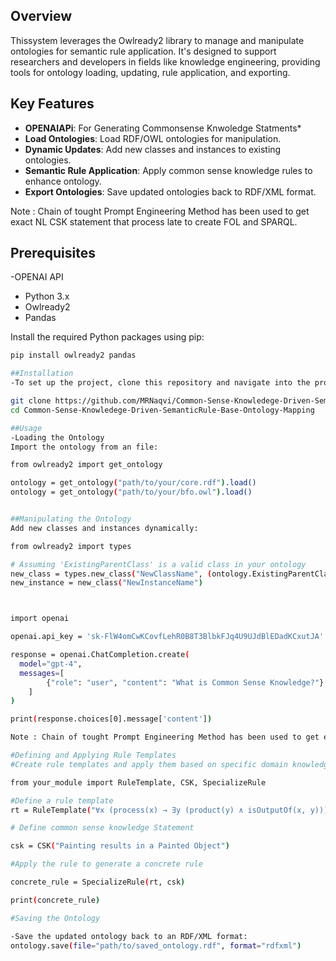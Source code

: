 ## Overview

Thissystem leverages the Owlready2 library to manage and manipulate ontologies for semantic rule application. It's designed to support researchers and developers in fields like knowledge engineering, providing tools for ontology loading, updating, rule application, and exporting.

## Key Features
- **OPENAIAPi**: For Generating Commonsense Knwoledge Statments*
- **Load Ontologies**: Load RDF/OWL ontologies for manipulation.
- **Dynamic Updates**: Add new classes and instances to existing ontologies.
- **Semantic Rule Application**: Apply common sense knowledge rules to enhance ontology.
- **Export Ontologies**: Save updated ontologies back to RDF/XML format.
        
Note : Chain of tought Prompt Engineering Method has been used to get exact NL CSK statement that process late to create FOL and SPARQL.                      
## Prerequisites
-OPENAI API
- Python 3.x
- Owlready2
- Pandas

Install the required Python packages using pip:

```bash
pip install owlready2 pandas

##Installation
-To set up the project, clone this repository and navigate into the project directory:

git clone https://github.com/MRNaqvi/Common-Sense-Knowledege-Driven-SemanticRule-Base-Ontology-Mapping.git
cd Common-Sense-Knowledege-Driven-SemanticRule-Base-Ontology-Mapping

##Usage
-Loading the Ontology
Import the ontology from an file:

from owlready2 import get_ontology

ontology = get_ontology("path/to/your/core.rdf").load()
ontology = get_ontology("path/to/your/bfo.owl").load()


##Manipulating the Ontology
Add new classes and instances dynamically:

from owlready2 import types

# Assuming 'ExistingParentClass' is a valid class in your ontology
new_class = types.new_class("NewClassName", (ontology.ExistingParentClass,))
new_instance = new_class("NewInstanceName")



import openai

openai.api_key = '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'

response = openai.ChatCompletion.create(
  model="gpt-4",
  messages=[
        {"role": "user", "content": "What is Common Sense Knowledge?"}
    ]
)

print(response.choices[0].message['content'])

Note : Chain of tought Prompt Engineering Method has been used to get exact NL CSK statement that process late to create FOL and SPARQL. 

#Defining and Applying Rule Templates
#Create rule templates and apply them based on specific domain knowledge:

from your_module import RuleTemplate, CSK, SpecializeRule

#Define a rule template
rt = RuleTemplate("∀x (process(x) → ∃y (product(y) ∧ isOutputOf(x, y)))")

# Define common sense knowledge Statement

csk = CSK("Painting results in a Painted Object")

#Apply the rule to generate a concrete rule

concrete_rule = SpecializeRule(rt, csk)

print(concrete_rule)

#Saving the Ontology

-Save the updated ontology back to an RDF/XML format:
ontology.save(file="path/to/saved_ontology.rdf", format="rdfxml")

